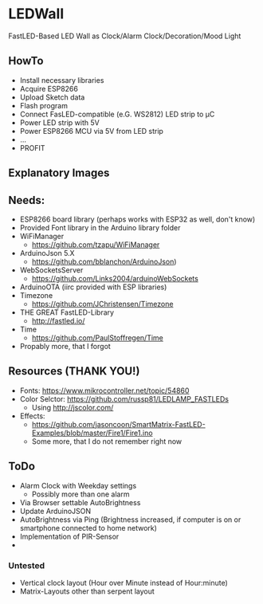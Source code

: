 # LEDWall
FastLED-Based LED Wall as Clock/Alarm Clock/Decoration/Mood Light

## HowTo
- Install necessary libraries
- Acquire ESP8266
- Upload Sketch data
- Flash program
- Connect FasLED-compatible (e.G. WS2812) LED strip to µC
- Power LED strip with 5V
- Power ESP8266 MCU via 5V from LED strip
- ...
- PROFIT

## Explanatory Images

## Needs:
- ESP8266 board library (perhaps works with ESP32 as well, don't know)
- Provided Font library in the Arduino library folder
- WiFiManager 
  - https://github.com/tzapu/WiFiManager
- ArduinoJson 5.X 
  - https://github.com/bblanchon/ArduinoJson)
- WebSocketsServer 
  - https://github.com/Links2004/arduinoWebSockets
- ArduinoOTA (iirc provided with ESP libraries)
- Timezone
  - https://github.com/JChristensen/Timezone
- THE GREAT FastLED-Library
  - http://fastled.io/
- Time
  - https://github.com/PaulStoffregen/Time
- Propably more, that I forgot

## Resources (THANK YOU!)
- Fonts: https://www.mikrocontroller.net/topic/54860
- Color Selctor: https://github.com/russp81/LEDLAMP_FASTLEDs
  - Using http://jscolor.com/
- Effects:
  - https://github.com/jasoncoon/SmartMatrix-FastLED-Examples/blob/master/Fire1/Fire1.ino
  - Some more, that I do not remember right now
  
## ToDo
- Alarm Clock with Weekday settings
  - Possibly more than one alarm
- Via Browser settable AutoBrightness
- Update ArduinoJSON
- AutoBrightness via Ping (Brightness increased, if computer is on or smartphone connected to home network)
- Implementation of PIR-Sensor
- 

### Untested
- Vertical clock layout (Hour over Minute instead of Hour:minute)
- Matrix-Layouts other than serpent layout
